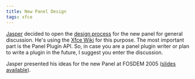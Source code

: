 ```yaml
---
title: New Panel Design
tags: xfce
---
```


<a href="http://xfce.loculus.nl/">Jasper</a> decided to open the <a href="http://www.myoo.de/xfce/index.php/Panel_Design">design process</a> for the new panel for general discussion. He's using the <a href="http://www.myoo.de/xfce/index.php/Main_Page">Xfce Wiki</a> for this purpose. The most important part is the Panel Plugin API. So, in case you are a panel plugin writer or plan to write a plugin in the future, I suggest you enter the discussion.

Jasper presented his ideas for the new Panel at FOSDEM 2005 (<a href="http://xfce.loculus.nl/FOSDEM/">slides available</a>).
